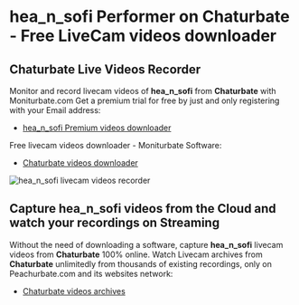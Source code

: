 # hea_n_sofi Performer on Chaturbate - Free LiveCam videos downloader

## Chaturbate Live Videos Recorder

Monitor and record livecam videos of **hea_n_sofi** from **Chaturbate** with Moniturbate.com
Get a premium trial for free by just and only registering with your Email address:
* [hea_n_sofi Premium videos downloader](https://moniturbate.com/request-demo-licence-key.html)

Free livecam videos downloader - Moniturbate Software:
* [Chaturbate videos downloader](https://moniturbate.com/moniturbate-download-software.html)

![hea_n_sofi livecam videos recorder](https://peachurnet.com/templates/moniturbate-software.png)


## Capture hea_n_sofi videos from the Cloud and watch your recordings on Streaming

Without the need of downloading a software, capture **hea_n_sofi** livecam videos from **Chaturbate** 100% online.
Watch Livecam archives from **Chaturbate** unlimitedly from thousands of existing recordings, only on Peachurbate.com and its websites network:
* [Chaturbate videos archives](https://peachurnet.com/)